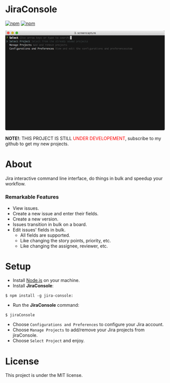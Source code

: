 # JiraConsole

[![npm](https://img.shields.io/npm/v/jira-console.svg)](https://www.npmjs.com/package/jira-console)
[![npm](https://img.shields.io/npm/l/jira-console.svg)](https://github.com/faressoft/jira-console/blob/master/LICENSE)

![Demo](/demo.gif?raw=true)

**NOTE!**: THIS PROJECT IS STILL <span style="color: red">UNDER DEVELOPEMENT</span>, subscribe to my github to get my new projects.

# About

Jira interactive command line interface, do things in bulk and speedup your workflow.

### Remarkable Features

* View issues.
* Create a new issue and enter their fields.
* Create a new version.
* Issues transition in bulk on a board.
* Edit issues' fields in bulk.
  * All fields are supported.
  * Like changing the story points, priority, etc.
  * Like changing the assignee, reviewer, etc.

# Setup

* Install [Node.js](https://nodejs.org/en/download/) on your machine.
* Install **JiraConsole**:

```
$ npm install -g jira-console:
```

* Run the **JiraConsole** command:

```
$ jiraConsole
```

* Choose `Configurations and Preferences` to configure your Jira account.
* Choose `Manage Projects` to add/remove your Jira projects from jiraConsole.
* Choose `Select Project` and enjoy.

# License

This project is under the MIT license.
